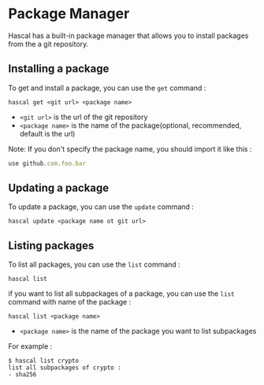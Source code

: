 # Package Manager
Hascal has a built-in package manager that allows you to install packages from the a git repository.

## Installing a package
To get and install a package, you can use the `get` command :
```
hascal get <git url> <package name>
```
- `<git url>` is the url of the git repository
- `<package name>` is the name of the package(optional, recommended, default is the url)

Note: If you don't specify the package name, you should import it like this :
```typescript
use github.com.foo.bar
```


## Updating a package
To update a package, you can use the `update` command :
```
hascal update <package name ot git url>
```

## Listing packages
To list all packages, you can use the `list` command :
```
hascal list
```

if you want to list all subpackages of a package, you can use the `list` command with name of the package :
```
hascal list <package name>
```
- `<package name>` is the name of the package you want to list subpackages

For example :
```
$ hascal list crypto
list all subpackages of crypto :
- sha256
```
